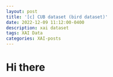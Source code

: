 ```yaml
---
layout: post
title: '[c] CUB dataset (bird dataset)'
date: 2022-12-09 11:12:00-0400
description: xai dataset
tags: XAI Data
categories: XAI-posts
---
```



# Hi there


